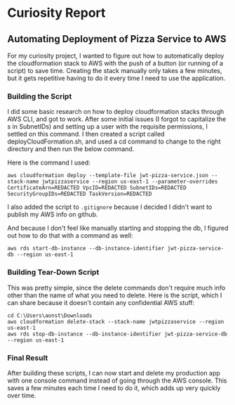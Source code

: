 # Curiosity Report

## Automating Deployment of Pizza Service to AWS

For my curiosity project, I wanted to figure out how to automatically deploy the cloudformation stack to AWS with the push of a button (or running of a script) to save time.
Creating the stack manually only takes a few minutes, but it gets repetitive having to do it every time I need to use the application.
<br>

### Building the Script

I did some basic research on how to deploy cloudformation stacks through AWS CLI, and got to work. After some initial issues (I forgot to capitalize the s in SubnetIDs) and setting up a user with the
requisite permissions, I settled on this command. I then created a script called deployCloudFormation.sh, and used a cd command to change to the right directory and then run the below command.

Here is the command I used:

```
aws cloudformation deploy --template-file jwt-pizza-service.json --stack-name jwtpizzaservice --region us-east-1 --parameter-overrides CertificateArn=REDACTED VpcID=REDACTED SubnetIDs=REDACTED SecurityGroupIDs=REDACTED TaskVersion=REDACTED
```

I also added the script to `.gitignore` because I decided I didn't want to publish my AWS info on github.

And because I don't feel like manually starting and stopping the db, I figured out how to do that with a command as well:

`aws rds start-db-instance --db-instance-identifier jwt-pizza-service-db --region us-east-1`

### Building Tear-Down Script

This was pretty simple, since the delete commands don't require much info other than the name of what you need to delete. Here is the script, which I can share because it doesn't contain any confidential AWS stuff:

```
cd C:\Users\aonst\Downloads
aws cloudformation delete-stack --stack-name jwtpizzaservice --region us-east-1
aws rds stop-db-instance --db-instance-identifier jwt-pizza-service-db --region us-east-1
```

### Final Result

After building these scripts, I can now start and delete my production app with one console command instead of going through the AWS console. This saves a few minutes each time I need to do it, which adds up very quickly over time.
